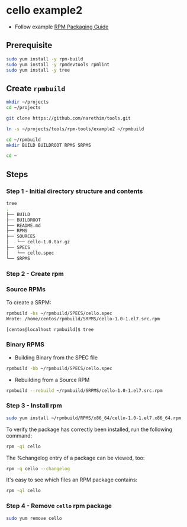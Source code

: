 # cello example2

* Follow example [RPM Packaging Guide](https://rpm-packaging-guide.github.io/)

## Prerequisite

```sh
sudo yum install -y rpm-build
sudo yum install -y rpmdevtools rpmlint
sudo yum install -y tree
```

## Create `rpmbuild`

```sh
mkdir ~/projects
cd ~/projects

git clone https://github.com/narethim/tools.git

ln -s ~/projects/tools/rpm-tools/example2 ~/rpmbuild

cd ~/rpmbuild
mkdir BUILD BUILDROOT RPMS SRPMS

cd ~
```

## Steps

### Step 1 - Initial directory structure and contents

```sh
tree
.
├── BUILD
├── BUILDROOT
├── README.md
├── RPMS
├── SOURCES
│   └── cello-1.0.tar.gz
├── SPECS
│   └── cello.spec
└── SRPMS
```

### Step 2 - Create rpm

### Source RPMs

To create a SRPM:

```sh
rpmbuild -bs ~/rpmbuild/SPECS/cello.spec
Wrote: /home/centos/rpmbuild/SRPMS/cello-1.0-1.el7.src.rpm

[centos@localhost rpmbuild]$ tree

```

### Binary RPMS

* Building Binary from the SPEC file

```sh
rpmbuild -bb ~/rpmbuild/SPECS/cello.spec
```

* Rebuilding from a Source RPM

```sh
rpmbuild --rebuild ~/rpmbuild/SRPMS/cello-1.0-1.el7.src.rpm
```

### Step 3 - Install rpm

```sh
sudo yum install ~/rpmbuild/RPMS/x86_64/cello-1.0-1.el7.x86_64.rpm
```

To verify the package has correctly been installed, run the following command:

```sh
rpm -qi cello
```

The %changelog entry of a package can be viewed, too:

```sh
rpm -q cello --changelog
```

It's easy to see which files an RPM package contains:

```sh
rpm -ql cello
```

### Step 4 - Remove `cello` rpm package

```sh
sudo yum remove cello
```
